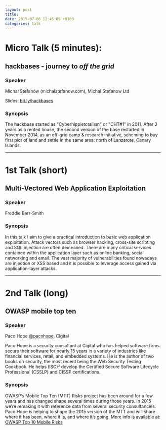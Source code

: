```yaml
---
layout: post
title: 
date: 2015-07-06 12:45:05 +0100
categories: talk
---
```


# Micro Talk (5 minutes):

## hackbases - journey to *off the grid*

### Speaker 

Michał Stefanów (michalstefanow.com), Michal Stefanow Ltd

Slides: [bit.ly/hackbases](bit.ly/hackbases)

### Synopsis

The hackbase started as "Cyberhippietotalism" or "CHT#1" in 2011. 
After 3 years as a rented house, the second version of the base restarted in November 2014, 
as an off-grid camp & research initiative, scheming to buy first plot of land 
and settle in the same area: north of Lanzarote, Canary Islands.

<hr>

# 1st Talk (short)

## Multi-Vectored Web Application Exploitation

### Speaker

Freddie Barr-Smith

### Synopsis

In this talk I aim to give a practical introduction to basic web application
exploitation. Attack vectors such as browser hacking, cross-site scripting
and SQL injection are often demeaned. There are many critical services contained
within the application layer such as online banking, social networking and email.
The vast majority of vulnerabilities found nowadays are injection or XSS based
and it is possible to leverage access gained via application-layer attacks.

<hr>

# 2nd Talk (long)

## OWASP mobile top ten

### Speaker

Paco Hope [@pacohope](https://twitter.com/@pacohope), Cigital

Paco Hope is a security consultant at Cigital who has helped software firms
secure their software for nearly 15 years in a variety of industries like
financial services, retail, and embedded systems. He is the author of two
books on security, the most recent being the Web Security Testing Cookbook.
He helps (ISC)² develop the Certified Secure Software Lifecycle Professional
(CSSLP) and CISSP certifications.

### Synopsis

OWASP’s Mobile Top Ten (MTT) Risks project has been around for a few years and
has changed shape several times during those years. In 2015 we’re remaking it
with reference data from several security consultancies. Paco Hope is helping
to shape the 2015 version of the MTT and will share where it has been, where it
is, and where it’s going. More info is available at:
[OWASP Top 10 Mobile Risks](https://www.owasp.org/index.php/Projects/OWASP_Mobile_Security_Project_-_Top_Ten_Mobile_Risks)
